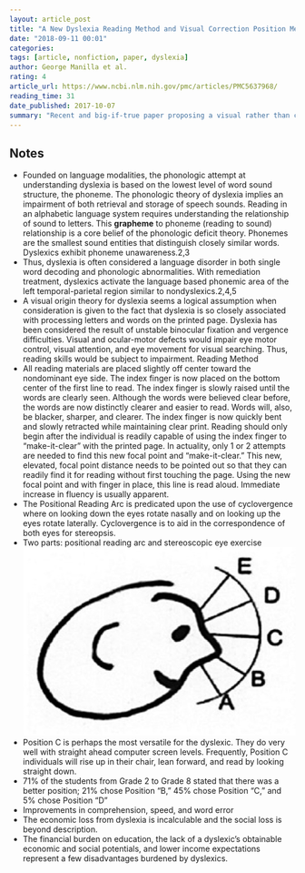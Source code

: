 ```yaml
---
layout: article_post
title: "A New Dyslexia Reading Method and Visual Correction Position Method"
date: "2018-09-11 00:01"
categories:
tags: [article, nonfiction, paper, dyslexia]
author: George Manilla et al.
rating: 4
article_url: https://www.ncbi.nlm.nih.gov/pmc/articles/PMC5637968/
reading_time: 31
date_published: 2017-10-07
summary: "Recent and big-if-true paper proposing a visual rather than cognitive fix for dyslexia. Need to keep it in mind when doing further research"
---
```


## Notes

* Founded on language modalities, the phonologic attempt at understanding
  dyslexia is based on the lowest level of word sound structure, the phoneme.
  The phonologic theory of dyslexia implies an impairment of both retrieval and
  storage of speech sounds. Reading in an alphabetic language system requires
  understanding the relationship of sound to letters. This **grapheme** to phoneme
  (reading to sound) relationship is a core belief of the phonologic deficit
  theory. Phonemes are the smallest sound entities that distinguish closely
  similar words. Dyslexics exhibit phoneme unawareness.2,3
* Thus, dyslexia is often considered a language disorder in both single word
  decoding and phonologic abnormalities. With remediation treatment, dyslexics
  activate the language based phonemic area of the left temporal-parietal region
  similar to nondyslexics.2,4,5
* A visual origin theory for dyslexia seems a logical assumption when
  consideration is given to the fact that dyslexia is so closely associated with
  processing letters and words on the printed page. Dyslexia has been considered
  the result of unstable binocular fixation and vergence difficulties. Visual
  and ocular-motor defects would impair eye motor control, visual attention, and
  eye movement for visual searching. Thus, reading skills would be subject to
  impairment.
  Reading Method
* All reading materials are placed slightly off center toward the nondominant
  eye side. The index finger is now placed on the bottom center of the first
  line to read. The index finger is slowly raised until the words are clearly
  seen. Although the words were believed clear before, the words are now
  distinctly clearer and easier to read. Words will, also, be blacker, sharper,
  and clearer. The index finger is now quickly bent and slowly retracted while
  maintaining clear print. Reading should only begin after the individual is
  readily capable of using the index finger to “make-it-clear” with the printed
  page. In actuality, only 1 or 2 attempts are needed to find this new focal
  point and “make-it-clear.” This new, elevated, focal point distance needs to
  be pointed out so that they can readily find it for reading without first
  touching the page. Using the new focal point and with finger in place, this
  line is read aloud.  Immediate increase in fluency is usually apparent.
* The Positional Reading Arc is predicated upon the use of cyclovergence where
  on looking down the eyes rotate nasally and on looking up the eyes rotate
  laterally. Cyclovergence is to aid in the correspondence of both eyes for
  stereopsis.
* Two parts: positional reading arc and stereoscopic eye exercise
![positional-reading-arc](/images/articles/new-reading-method-positional-reading-arc.jpg)
* Position C is perhaps the most versatile for the dyslexic. They do very well
  with straight ahead computer screen levels. Frequently, Position C individuals
  will rise up in their chair, lean forward, and read by looking straight down.
* 71% of the students from Grade 2 to Grade 8 stated that there was a better
  position; 21% chose Position “B,” 45% chose Position “C,” and 5% chose
  Position “D”
* Improvements in comprehension, speed, and word error
* The economic loss from dyslexia is incalculable and the social loss is beyond
  description. 
* The financial burden on education, the lack of a dyslexic’s obtainable
  economic and social potentials, and lower income expectations represent a few
  disadvantages burdened by dyslexics.
